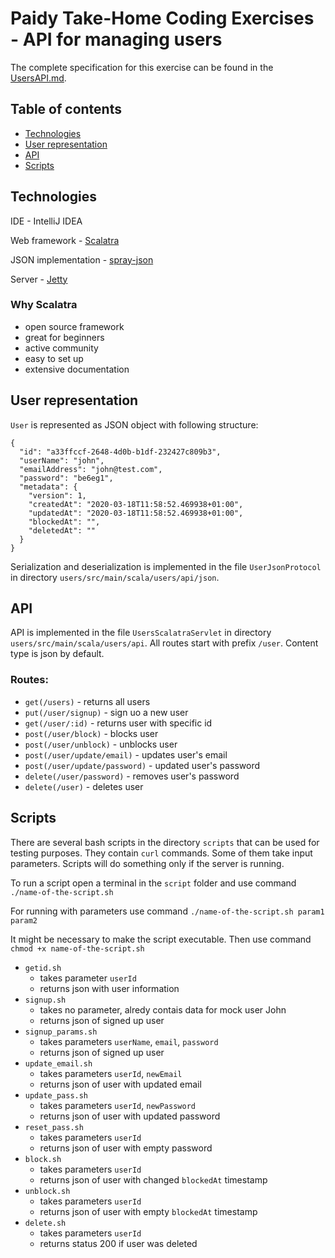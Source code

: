# Paidy Take-Home Coding Exercises - API for managing users

The complete specification for this exercise can be found in the [UsersAPI.md](UsersAPI.md).

Table of contents
------------------

  * [Technologies](#tech)
  * [User representation](#user)
  * [API](#api)
  * [Scripts](#scripts)


<a name="tech" />

## Technologies

IDE - IntelliJ IDEA

Web framework - [Scalatra](https://scalatra.org/)

JSON implementation - [spray-json](https://github.com/spray/spray-json)

Server - [Jetty](https://www.eclipse.org/jetty/)

### Why Scalatra

* open source framework
* great for beginners
* active community
* easy to set up
* extensive documentation

<a name="user" />

## User representation

`User` is represented as JSON object with following structure:

```
{
  "id": "a33ffccf-2648-4d0b-b1df-232427c809b3",
  "userName": "john",
  "emailAddress": "john@test.com",
  "password": "be6eg1",
  "metadata": {
    "version": 1,
    "createdAt": "2020-03-18T11:58:52.469938+01:00",
    "updatedAt": "2020-03-18T11:58:52.469938+01:00",
    "blockedAt": "",
    "deletedAt": ""
  }
}
```

Serialization and deserialization is implemented in the file `UserJsonProtocol` in directory `users/src/main/scala/users/api/json`.

<a name="api" />

## API

API is implemented in the file `UsersScalatraServlet` in directory `users/src/main/scala/users/api`. All routes start with prefix `/user`. Content type is json by default.

### Routes:

* `get(/users)` - returns all users
* `put(/user/signup)` - sign uo a new user
* `get(/user/:id)` - returns user with specific id
* `post(/user/block)` - blocks user
* `post(/user/unblock)` - unblocks user
* `post(/user/update/email)` - updates user's email
* `post(/user/update/password)` - updated user's password
* `delete(/user/password)` - removes user's password
* `delete(/user)` - deletes user

<a name="scripts" />

## Scripts

There are several bash scripts in the directory `scripts` that can be used for testing purposes. They contain `curl` commands. Some of them take input parameters. Scripts will do something only if the server is running.

To run a script open a terminal in the `script` folder and use command `./name-of-the-script.sh`

For running with parameters use command `./name-of-the-script.sh param1 param2`

It might be necessary to make the script executable. Then use command `chmod +x name-of-the-script.sh`

* `getid.sh`
	- takes parameter `userId`
	- returns json with user information
* `signup.sh`
	- takes no parameter, alredy contais data for mock user John
	- returns json of signed up user
* `signup_params.sh`
	- takes parameters `userName`, `email`, `password`
	- returns json of signed up user
* `update_email.sh`
	- takes parameters `userId`, `newEmail`
	- returns json of user with updated email
* `update_pass.sh`
	- takes parameters `userId`, `newPassword`
	- returns json of user with updated password
* `reset_pass.sh`
	- takes parameters `userId`
	- returns json of user with empty password
* `block.sh`
	- takes parameters `userId`
	- returns json of user with changed `blockedAt` timestamp
* `unblock.sh`
	- takes parameters `userId`
	- returns json of user with empty `blockedAt` timestamp
* `delete.sh`
	- takes parameters `userId`
	- returns status 200 if user was deleted
